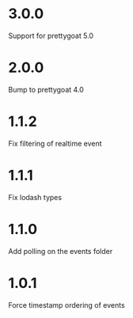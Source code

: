 # 3.0.0

Support for prettygoat 5.0

# 2.0.0

Bump to prettygoat 4.0

# 1.1.2

Fix filtering of realtime event

# 1.1.1

Fix lodash types

# 1.1.0

Add polling on the events folder

# 1.0.1

Force timestamp ordering of events